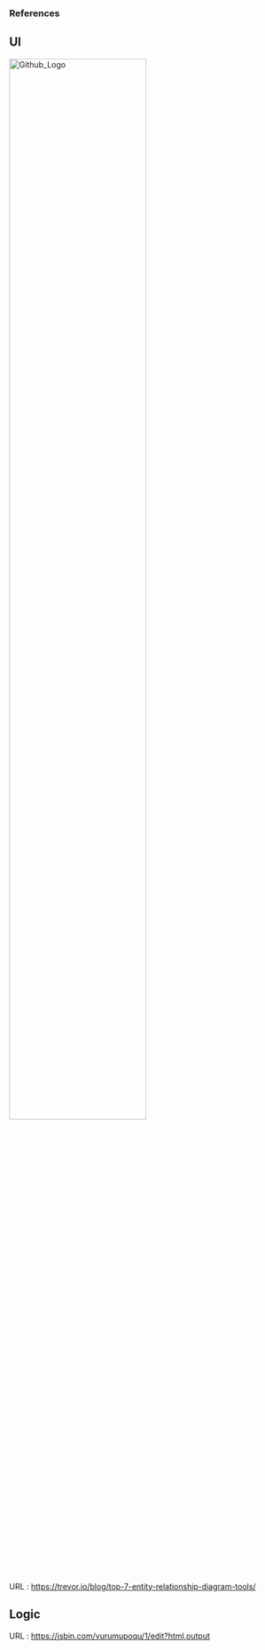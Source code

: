 ### References

## UI
<img src="https://user-images.githubusercontent.com/37768791/186836238-1a4abcd7-7259-4f13-8f50-1244d93627c7.png" width="70%" title="Github_Logo"/>

URL : https://trevor.io/blog/top-7-entity-relationship-diagram-tools/


## Logic
URL : https://jsbin.com/vurumupoqu/1/edit?html,output
